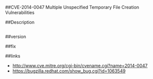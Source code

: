 ##CVE-2014-0047  Multiple Unspecified Temporary File Creation Vulnerabilities


##Description 



##



##



##version


##fix 


##links
- http://www.cve.mitre.org/cgi-bin/cvename.cgi?name=2014-0047
- https://bugzilla.redhat.com/show_bug.cgi?id=1063549 


